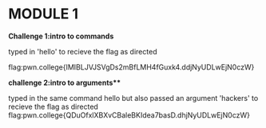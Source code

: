 <H1>MODULE 1</H1>
<p><b>Challenge 1:intro to commands</b></p>
typed in 'hello' to recieve the flag as directed
<p>flag:pwn.college{IMIBLJVJSVgDs2mBfLMH4fGuxk4.ddjNyUDLwEjN0czW}</p>

<p><b>challenge 2:intro to arguments**</b></p>
typed in the same command hello but also passed an argument 'hackers' to recieve the flag as directed
flag:pwn.college{QDuOfxlXBXvCBaleBKIdea7basD.dhjNyUDLwEjN0czW}
